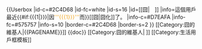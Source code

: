 {{Userbox
  |id-c=#2C4D68
  |id-fc=white
  |id-s=16
  |id=[[囧|<span style="color: white;">囧</span>]]
  |info=這個用戶最近{{#if:{{{1|}}}|因<span style="color: #F2A92A;">'''{{{1}}}'''</span>而}}[[囧|囧化]]了。
  |info-c=#D7EAFA
  |info-fc=#575757
  |info-s=10
  |border-c=#2C4D68
  |border-s=2
}}
<includeonly>[[Category:囧的維基人|{{PAGENAME}}]]</includeonly><noinclude>
{{doc}}
[[Category:囧的維基人| ]]
[[Category:生活用戶框模板]]
</noinclude>